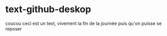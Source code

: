 # text-github-deskop
 
coucou ceci est un text, vivement la fin de la journée puis qu'on puisse se reposer